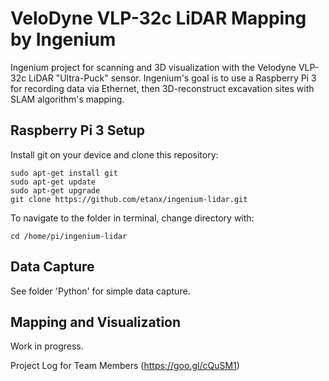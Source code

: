 # VeloDyne VLP-32c LiDAR Mapping by Ingenium

Ingenium project for scanning and 3D visualization with the Velodyne VLP-32c LiDAR "Ultra-Puck" sensor. Ingenium's goal is to use a Raspberry Pi 3 for recording data via Ethernet, then 3D-reconstruct excavation sites with SLAM algorithm's mapping.

## Raspberry Pi 3 Setup 
Install git on your device and clone this repository:
```
sudo apt-get install git
sudo apt-get update
sudo apt-get upgrade
git clone https://github.com/etanx/ingenium-lidar.git
```
To navigate to the folder in terminal, change directory with:
```
cd /home/pi/ingenium-lidar
```
## Data Capture
See folder 'Python' for simple data capture.

## Mapping and Visualization
Work in progress.

Project Log for Team Members (https://goo.gl/cQuSM1)
